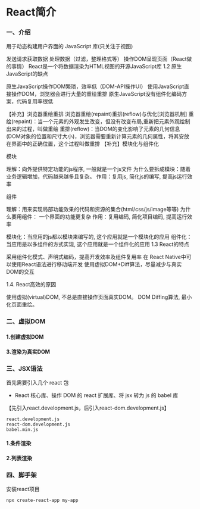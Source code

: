 # React简介
### 一、介绍
用于动态构建用户界面的 JavaScript 库(只关注于视图)

发送请求获取数据
处理数据（过滤，整理格式等）
操作DOM呈现页面（React做的事情）
React是一个将数据渲染为HTML视图的开源JavaScript库
1.2 原生JavaScript的缺点

原生JavaScript操作DOM繁琐，效率低（DOM-API操作UI）
使用JavaScript直接操作DOM，浏览器会进行大量的重绘重排
原生JavaScript没有组件化编码方案，代码复用率很低

【补充】浏览器重绘重排
浏览器重绘(repaint)重排(reflow)与优化[浏览器机制]
重绘(repaint)：当一个元素的外观发生改变，但没有改变布局,重新把元素外观绘制出来的过程，叫做重绘
重排(reflow)：当DOM的变化影响了元素的几何信息(DOM对象的位置和尺寸大小)，浏览器需要重新计算元素的几何属性，将其安放在界面中的正确位置，这个过程叫做重排
【补充】模块化与组件化


模块

理解：向外提供特定功能的js程序, 一般就是一个js文件
为什么要拆成模块：随着业务逻辑增加，代码越来越多且复杂。
作用：复用js, 简化js的编写, 提高js运行效率



组件

理解：用来实现局部功能效果的代码和资源的集合(html/css/js/image等等)
为什么要用组件： 一个界面的功能更复杂
作用：复用编码, 简化项目编码, 提高运行效率



模块化：当应用的js都以模块来编写的, 这个应用就是一个模块化的应用
组件化：当应用是以多组件的方式实现, 这个应用就是一个组件化的应用
1.3 React的特点

采用组件化模式、声明式编码，提高开发效率及组件复用率
在 React Native中可以使用React语法进行移动端开发
使用虚拟DOM+Diff算法，尽量减少与真实DOM的交互

1.4. React高效的原因

使用虚拟(virtual)DOM, 不总是直接操作页面真实DOM。
DOM Diffing算法, 最小化页面重绘。

### 二、虚拟DOM

#### 1.创建虚拟DOM

#### 3.渲染为真实DOM

### 三、JSX语法

首先需要引入几个 react 包

- React 核心库、操作 DOM 的 react 扩展库、将 jsx 转为 js 的 babel 库

【先引入react.development.js，后引入react-dom.development.js】

```
react.development.js
react-dom.development.js
babel.min.js 
```

#### 1.条件渲染

#### 2.列表渲染

### 四、脚手架
安装react项目

```
npx create-react-app my-app
```